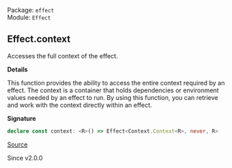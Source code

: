Package: `effect`<br />
Module: `Effect`<br />

## Effect.context

Accesses the full context of the effect.

**Details**

This function provides the ability to access the entire context required by
an effect. The context is a container that holds dependencies or environment
values needed by an effect to run. By using this function, you can retrieve
and work with the context directly within an effect.

**Signature**

```ts
declare const context: <R>() => Effect<Context.Context<R>, never, R>
```

[Source](https://github.com/Effect-TS/effect/tree/main/packages/effect/src/Effect.ts#L7408)

Since v2.0.0